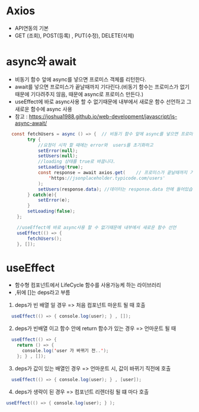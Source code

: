 # Axios
- API연동의 기본 
- GET (조회), POST(등록) , PUT(수정), DELETE(삭제)


# async와 await
- 비동기 함수 앞에 async를 넣으면 프로미스 객체를 리턴한다.
- await를 넣으면 프로미스가 끝날때까지 기다린다.(비동기 함수는 프로미스가 없기 때문에 기다려주지 않음, 때문에 async로 프로미스 만든다.)
- useEffect에 바로 async사용 할 수 없기때문에 내부에서 새로운 함수 선언하고 그 새로운 함수에 async 사용 
- 참고 : https://joshua1988.github.io/web-development/javascript/js-async-await/

```java
  const fetchUsers = async () => {  // 비동기 함수 앞에 async를 넣으면 프로미스 객체를 리턴한다.
        try {
            //요청이 시작 할 때에는 error와  users를 초기화하고
            setError(null);
            setUsers(null);
            //loading 상태를 true로 바꿉니다.
            setLoading(true);
            const response = await axios.get(    // 프로미스가 끝날때까지 기다린다.(비동기 함수는 프로미스가 없기 때문에 기다려주지 않음, 때문에 async로 프로미스 변홚나다.)
                'https://jsonplaceholder.typicode.com/users'
            );
            setUsers(response.data); //데이터는 response.data 안에 들어있습니다.
        } catch(e){
            setError(e);
        }
        setLoading(false);
    };

    //useEffect에 바로 async사용 할 수 없기때문에 내부에서 새로운 함수 선언
    useEffect(() => {
        fetchUsers();
    }, []);

```

# useEffect
- 함수형 컴포넌트에서 LifeCycle 함수를 사용가능케 하는 라이브러리
- ,뒤에 []는 deps라고 부름

 1. deps가 빈 배열 일 경우 => 처음 컴포넌트 마운트 될 때 호출
```java
  useEffect(() => { console.log(user); } , []);
```
 2. deps가 빈배열 이고 함수 안에 return 함수가 있는 경우 => 언마운트 될 때
```java
  useEffect(() => {     
    return () => {
      console.log('user 가 바뀌기 전..');
    }; } , []);
```
 3. deps가 값이 있는 배열인 경우 => 언마운트 시, 값이 바뀌기 직전에 호출
```java
  useEffect(() => { console.log(user); } , [user]);
```
 4. deps가 생략이 된 경우 => 컴포넌트 리렌더링 될 떄 마다 호출
  ```java
  useEffect(() => { console.log(user); } );
```
